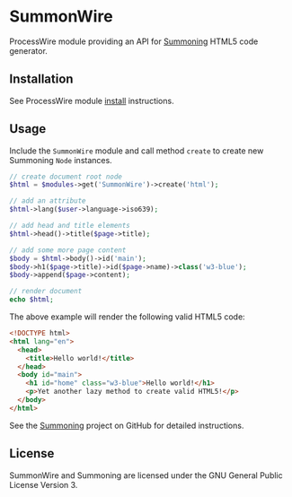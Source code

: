 # SummonWire

ProcessWire module providing an API for [Summoning](https://github.com/arnobaer/Summoning) HTML5 code generator.

## Installation

See ProcessWire module [install](http://modules.processwire.com/install-uninstall/) instructions.

## Usage

Include the `SummonWire` module and call method `create` to create new Summoning `Node` instances. 

```php
// create document root node
$html = $modules->get('SummonWire')->create('html');

// add an attribute
$html->lang($user->language->iso639);

// add head and title elements
$html->head()->title($page->title);

// add some more page content
$body = $html->body()->id('main');
$body->h1($page->title)->id($page->name)->class('w3-blue');
$body->append($page->content);

// render document
echo $html;
```

The above example will render the following valid HTML5 code:

```html
<!DOCTYPE html>
<html lang="en">
  <head>
    <title>Hello world!</title>
  </head>
  <body id="main">
    <h1 id="home" class="w3-blue">Hello world!</h1>
    <p>Yet another lazy method to create valid HTML5!</p>
  </body>
</html>
```

See the [Summoning](https://github.com/arnobaer/Summoning) project on GitHub for detailed instructions.

## License

SummonWire and Summoning are licensed under the GNU General Public License Version 3.
